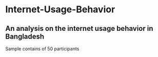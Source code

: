 # Internet-Usage-Behavior


## An analysis on the internet usage behavior in Bangladesh


Sample contains of 50 participants